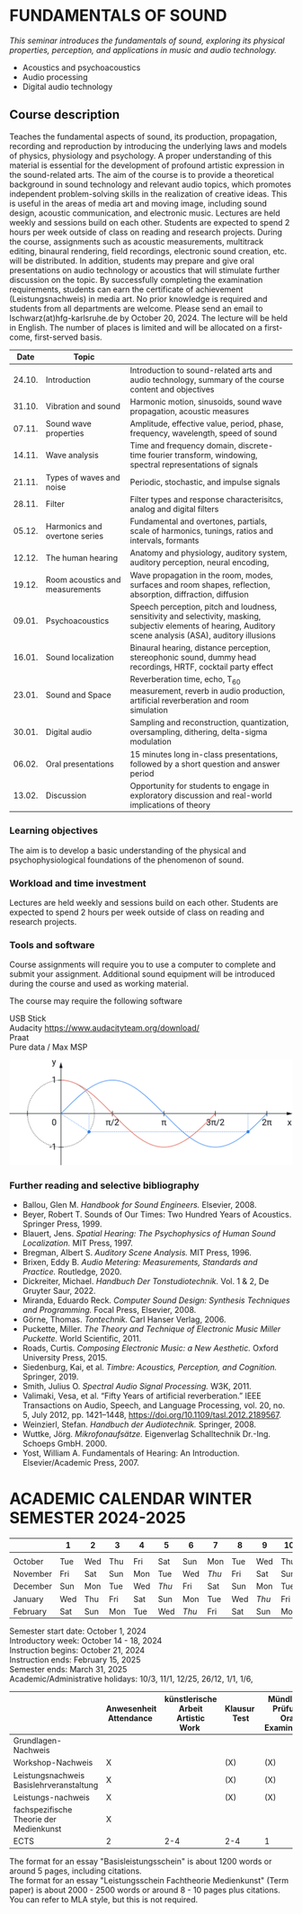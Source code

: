 <!--
In addition to courses dealing with core competencies (programming, software engineering, foundations of computer science), you will cover mathematics (calculus, linear algebra, and statistics) and take courses in engineering and sciences while conducting guided research.
-->



# FUNDAMENTALS OF SOUND



*This seminar introduces the fundamentals of sound, exploring its physical properties, perception, and applications in music and audio technology.*<br>

  - Acoustics and psychoacoustics
  - Audio processing
  - Digital audio technology



## Course description

Teaches the fundamental aspects of sound, its production, propagation, recording and reproduction by introducing the underlying laws and models of physics, physiology and psychology. A proper understanding of this material is essential for the development of profound artistic expression in the sound-related arts. The aim of the course is to provide a theoretical background in sound technology and relevant audio topics, which promotes independent problem-solving skills in the realization of creative ideas. This is useful in the areas of media art and moving image, including sound design, acoustic communication, and electronic music. Lectures are held weekly and sessions build on each other. Students are expected to spend 2 hours per week outside of class on reading and research projects. During the course, assignments such as acoustic measurements, multitrack editing, binaural rendering, field recordings, electronic sound creation, etc. will be distributed. In addition, students may prepare and give oral presentations on audio technology or acoustics that will stimulate further discussion on the topic. By successfully completing the examination requirements, students can earn the certificate of achievement (Leistungsnachweis) in media art. No prior knowledge is required and students from all departments are welcome. Please send an email to lschwarz(at)hfg-karlsruhe.de by October 20, 2024. The lecture will be held in English. The number of places is limited and will be allocated on a first-come, first-served basis.



| Date   | Topic                           |                                                                                                                                                               |
| ------ | ------------------------------- | ------------------------------------------------------------------------------------------------------------------------------------------------------------- |
| 24.10. | Introduction                    | Introduction to sound-related arts and audio technology, summary of the course content and objectives                                                                                                   |
| 31.10. | Vibration and sound             | Harmonic motion, sinusoids, sound wave propagation, acoustic measures                                                                   |
| 07.11. | Sound wave properties           | Amplitude, effective value, period, phase, frequency, wavelength, speed of sound                                                                                                      |
| 14.11. | Wave analysis                   | Time and frequency domain, discrete-time fourier transform, windowing, spectral representations of signals                                                                |
| 21.11. | Types of waves and noise        | Periodic, stochastic, and impulse signals                                                                                                        |
| 28.11. | Filter                          | Filter types and response characterisitcs, analog and digital filters                                                                     |
| 05.12. | Harmonics and overtone series   | Fundamental and overtones, partials, scale of harmonics, tunings, ratios and intervals, formants                                                                       |
| 12.12. | The human hearing               | Anatomy and physiology, auditory system, auditory perception, neural encoding,                                                                                |
| 19.12. | Room acoustics and measurements | Wave propagation in the room, modes, surfaces and room shapes, reflection, absorption, diffraction, diffusion                            |
| 09.01. | Psychoacoustics                 | Speech perception, pitch and loudness, sensitivity and selectivity, masking, subjectiv elements of hearing, Auditory scene analysis (ASA), auditory illusions |
| 16.01. | Sound localization              | Binaural hearing, distance perception, stereophonic sound, dummy head recordings, HRTF, cocktail party effect                                                   |
| 23.01. | Sound and Space                 | Reverberation time, echo, T<sub>60</sub> measurement, reverb in audio production, artificial reverberation and room simulation        |
| 30.01. | Digital audio                   | Sampling and reconstruction, quantization, oversampling, dithering, delta-sigma modulation                                                                    |
| 06.02. | Oral presentations              | 15 minutes long in-class presentations, followed by a short question and answer period                                                                        |
| 13.02. | Discussion                      | Opportunity for students to engage in exploratory discussion and real-world implications of theory                                                            |




### Learning objectives

The aim is to develop a basic understanding of the physical and psychophysiological foundations of the phenomenon of sound. 



### Workload and time investment

Lectures are held weekly and sessions build on each other. Students are expected to spend 2 hours per week outside of class on reading and research projects.

### Tools and software

Course assignments will require you to use a computer to complete and submit your assignment. Additional sound equipment will be introduced during the course and used as working material.

The course may require the following software 

USB Stick <br>
Audacity https://www.audacityteam.org/download/ <br>
Praat <br>
Pure data / Max MSP <br>

<picture>
  <source media="(prefers-color-scheme: dark)" srcset="/Img/Sine_Cosine_FOS_Dark_Mode.svg">
  <img alt="Trigonometric function, the unit circle, sine and cosine" src="/Img/Sine_Cosine_FOS_Light_Mode.svg">
</picture>

### Further reading and selective bibliography


<!-- footer: Works cited -->

- Ballou, Glen M. *Handbook for Sound Engineers.* Elsevier, 2008.
- Beyer, Robert T. Sounds of Our Times: Two Hundred Years of Acoustics. Springer Press, 1999. 
- Blauert, Jens. *Spatial Hearing: The Psychophysics of Human Sound Localization.* MIT Press, 1997. 
- Bregman, Albert S. *Auditory Scene Analysis.* MIT Press, 1996.
- Brixen, Eddy B. *Audio Metering: Measurements, Standards and Practice.* Routledge, 2020. 
- Dickreiter, Michael. *Handbuch Der Tonstudiotechnik.* Vol. 1 & 2, De Gruyter Saur, 2022. 
- Miranda, Eduardo Reck. *Computer Sound Design: Synthesis Techniques and Programming.* Focal Press, Elsevier, 2008. 
- Görne, Thomas. *Tontechnik.* Carl Hanser Verlag, 2006.
- Puckette, Miller. *The Theory and Technique of Electronic Music Miller Puckette.* World Scientific, 2011. 
- Roads, Curtis. *Composing Electronic Music: a New Aesthetic.* Oxford University Press, 2015.
- Siedenburg, Kai, et al. *Timbre: Acoustics, Perception, and Cognition.* Springer, 2019. 
- Smith, Julius O. *Spectral Audio Signal Processing.* W3K, 2011. 
- Valimaki, Vesa, et al. “Fifty Years of artificial reverberation.” IEEE Transactions on Audio, Speech, and Language Processing, vol. 20, no. 5, July 2012, pp. 1421–1448, https://doi.org/10.1109/tasl.2012.2189567. 
- Weinzierl, Stefan. *Handbuch der Audiotechnik.* Springer, 2008. 
- Wuttke, Jörg. *Mikrofonaufsätze.* Eigenverlag Schalltechnik Dr.-Ing. Schoeps GmbH. 2000.
- Yost, William A. Fundamentals of Hearing: An Introduction. Elsevier/Academic Press, 2007. 



# ACADEMIC CALENDAR WINTER SEMESTER 2024-2025

|          | 1   | 2   | 3   | 4   | 5   | 6   | 7   | 8   | 9   | 10  | 11  | 12  | 13  | 14  | 15  | 16  | 17  | 18  | 19  | 20  | 21  | 22  | 23  | 24  | 25  | 26  | 27  | 28  | 29  | 30  | 31  |
| -------- | --- | --- | --- | --- | --- | --- | --- | --- | --- | --- | --- | --- | --- | --- | --- | --- | --- | --- | --- | --- | --- | --- | --- | --- | --- | --- | --- | --- | --- | --- | --- |
|          |     |     |     |     |     |     |     |     |     |     |     |     |     |     |     |     |     |     |     |     |     |     |     |     |     |     |     |     |     |     |     |
| October  | Tue | Wed | Thu | Fri | Sat | Sun | Mon | Tue | Wed | Thu | Fri | Sat | Sun | Mon | Tue | Wed | Thu | Fri | Sat | Sun | Mon | Tue | Wed |*Thu* | Fri | Sat | Sun | Mon | Tue | Wed | *Thu* |
| November | Fri | Sat | Sun | Mon | Tue | Wed | *Thu* | Fri | Sat | Sun | Mon | Tue | Wed | *Thu* | Fri | Sat | Sun | Mon | Tue | Wed | *Thu* | Fri | Sat | Sun | Mon | Tue | Wed | *Thu* | Fri | Sat |     |
| December | Sun | Mon | Tue | Wed | *Thu* | Fri | Sat | Sun | Mon | Tue | Wed | *Thu* | Fri | Sat | Sun | Mon | Tue | Wed | Thu | Fri | Sat | Sun | Mon | Tue | Wed | *Thu* | Fri | Sat | Sun | Mon | Tue |
| January  | Wed | Thu | Fri | Sat | Sun | Mon | Tue | Wed | *Thu* | Fri | Sat | Sun | Mon | Tue | Wed | *Thu* | Fri | Sat | Sun | Mon | Tue | Wed | *Thu* | Fri | Sat | Sun | Mon | Tue | Wed | *Thu* | Fri |
| February | Sat | Sun | Mon | Tue | Wed | *Thu* | Fri | Sat | Sun | Mon | Tue | Wed | *Thu* | Fri | Sat | Sun | Mon | Tue | Wed | Thu | Fri | Sat | Sun | Mon | Tue | Wed | Thu | Fri |     |     |     |


Semester start date: October 1, 2024<br>
Introductory week: October 14 - 18, 2024<br>
Instruction begins: October 21, 2024<br>
Instruction ends: February 15, 2025<br>
Semester ends: March 31, 2025<br>
Academic/Administrative holidays: 10/3, 11/1, 12/25, 26/12, 1/1, 1/6,<br>

||Anwesenheit <br> Attendance |künstlerische Arbeit <br> Artistic Work |Klausur <br> Test|Mündliche Prüfung <br> Oral Examination| Referat <br> Presentation|Studienarbeit <br> Course assignment|Hausarbeit <br> Term paper|Protokoll <br> Essay|
|--|--|--|--|--|--|--|--|--|
|Grundlagen-Nachweis|||||||||
|Workshop-Nachweis|X||(X)|(X)|(X)|||(X)|
|Leistungsnachweis Basislehrveranstaltung|X||(X)|(X)|(X)|||(X)|
|Leistungs-nachweis|X||(X)|(X)|(X)|(X)|(X)||
|fachspezifische Theorie der Medienkunst|X||||X||X||
|ECTS|2|2-4|2-4|1|1|1-2|2-4|1-2|


The format for an essay "Basisleistungsschein" is about 1200 words or around 5 pages, including citations.<br>
The format for an essay "Leistungsschein Fachtheorie Medienkunst" (Term paper) is about 2000 - 2500 words or around 8 - 10 pages plus citations.<br>
You can refer to MLA style, but this is not required.<br>
